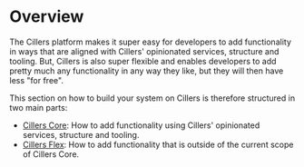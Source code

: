 # Overview

The Cillers platform makes it super easy for developers to add functionality in ways that are aligned with Cillers' opinionated services, structure and tooling. But, Cillers is also super flexible and enables developers to add pretty much any functionality in any way they like, but they will then have less "for free".&#x20;

This section on how to build your system on Cillers is therefore structured in two main parts:&#x20;

* [Cillers Core](cillers-core/): How to add functionality using Cillers' opinionated services, structure and tooling.
* [Cillers Flex](cillers-flex.md): How to add functionality that is outside of the current scope of Cillers Core.

